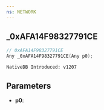 ```yaml
---
ns: NETWORK
---
```

## _0xAFA14F98327791CE

```c
// 0xAFA14F98327791CE
Any _0xAFA14F98327791CE(Any p0);
```

```
NativeDB Introduced: v1207
```

## Parameters
* **p0**:

